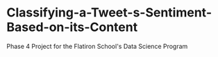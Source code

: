 # Classifying-a-Tweet-s-Sentiment-Based-on-its-Content
Phase 4 Project for the Flatiron School's Data Science Program
